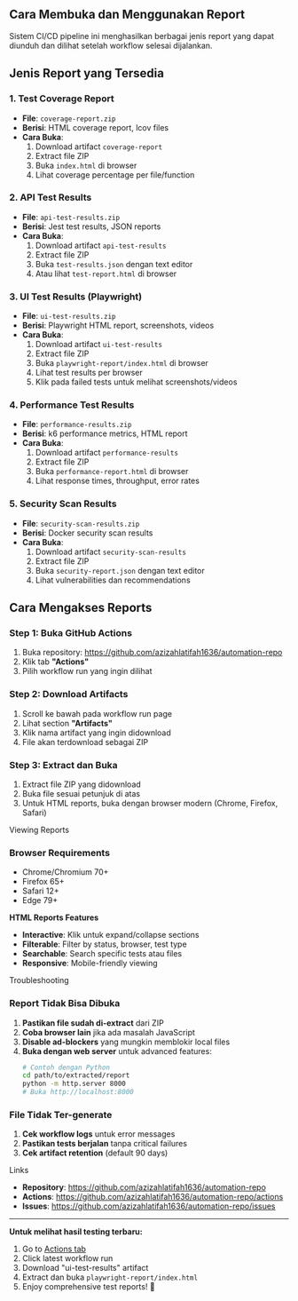 ## Cara Membuka dan Menggunakan Report


Sistem CI/CD pipeline ini menghasilkan berbagai jenis report yang dapat diunduh dan dilihat setelah workflow selesai dijalankan.

## Jenis Report yang Tersedia

### 1. **Test Coverage Report**
- **File**: `coverage-report.zip`
- **Berisi**: HTML coverage report, lcov files
- **Cara Buka**: 
  1. Download artifact `coverage-report`
  2. Extract file ZIP
  3. Buka `index.html` di browser
  4. Lihat coverage percentage per file/function

### 2. **API Test Results**
- **File**: `api-test-results.zip`
- **Berisi**: Jest test results, JSON reports
- **Cara Buka**:
  1. Download artifact `api-test-results`
  2. Extract file ZIP
  3. Buka `test-results.json` dengan text editor
  4. Atau lihat `test-report.html` di browser

### 3. **UI Test Results (Playwright)**
- **File**: `ui-test-results.zip`
- **Berisi**: Playwright HTML report, screenshots, videos
- **Cara Buka**:
  1. Download artifact `ui-test-results`
  2. Extract file ZIP
  3. Buka `playwright-report/index.html` di browser
  4. Lihat test results per browser
  5. Klik pada failed tests untuk melihat screenshots/videos

### 4. **Performance Test Results**
- **File**: `performance-results.zip`
- **Berisi**: k6 performance metrics, HTML report
- **Cara Buka**:
  1. Download artifact `performance-results`
  2. Extract file ZIP
  3. Buka `performance-report.html` di browser
  4. Lihat response times, throughput, error rates

### 5. **Security Scan Results**
- **File**: `security-scan-results.zip`
- **Berisi**: Docker security scan results
- **Cara Buka**:
  1. Download artifact `security-scan-results`
  2. Extract file ZIP
  3. Buka `security-report.json` dengan text editor
  4. Lihat vulnerabilities dan recommendations

 
 ## Cara Mengakses Reports

### **Step 1: Buka GitHub Actions**
1. Buka repository: https://github.com/azizahlatifah1636/automation-repo
2. Klik tab **"Actions"**
3. Pilih workflow run yang ingin dilihat

### **Step 2: Download Artifacts**
1. Scroll ke bawah pada workflow run page
2. Lihat section **"Artifacts"**
3. Klik nama artifact yang ingin didownload
4. File akan terdownload sebagai ZIP

### **Step 3: Extract dan Buka**
1. Extract file ZIP yang didownload
2. Buka file sesuai petunjuk di atas
3. Untuk HTML reports, buka dengan browser modern (Chrome, Firefox, Safari)

Viewing Reports

### **Browser Requirements**
- Chrome/Chromium 70+
- Firefox 65+
- Safari 12+
- Edge 79+

**HTML Reports Features**
- **Interactive**: Klik untuk expand/collapse sections
- **Filterable**: Filter by status, browser, test type
- **Searchable**: Search specific tests atau files
- **Responsive**: Mobile-friendly viewing

Troubleshooting

### **Report Tidak Bisa Dibuka**
1. **Pastikan file sudah di-extract** dari ZIP
2. **Coba browser lain** jika ada masalah JavaScript
3. **Disable ad-blockers** yang mungkin memblokir local files
4. **Buka dengan web server** untuk advanced features:
   ```bash
   # Contoh dengan Python
   cd path/to/extracted/report
   python -m http.server 8000
   # Buka http://localhost:8000
   ```

### **File Tidak Ter-generate**
1. **Cek workflow logs** untuk error messages
2. **Pastikan tests berjalan** tanpa critical failures
3. **Cek artifact retention** (default 90 days)

Links 

- **Repository**: https://github.com/azizahlatifah1636/automation-repo
- **Actions**: https://github.com/azizahlatifah1636/automation-repo/actions
- **Issues**: https://github.com/azizahlatifah1636/automation-repo/issues



---

**Untuk melihat hasil testing terbaru:**
1. Go to [Actions tab](https://github.com/azizahlatifah1636/automation-repo/actions)
2. Click latest workflow run
3. Download "ui-test-results" artifact
4. Extract dan buka `playwright-report/index.html`
5. Enjoy comprehensive test reports! 🎉
